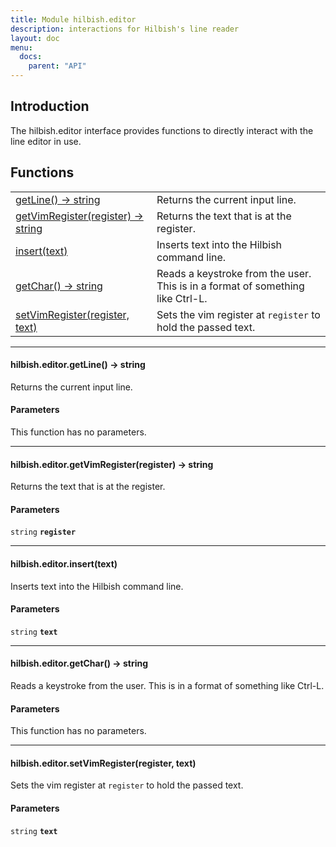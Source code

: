 ```yaml
---
title: Module hilbish.editor
description: interactions for Hilbish's line reader
layout: doc
menu:
  docs:
    parent: "API"
---
```


## Introduction
The hilbish.editor interface provides functions to
directly interact with the line editor in use.

## Functions
|||
|----|----|
|<a href="#editor.getLine">getLine() -> string</a>|Returns the current input line.|
|<a href="#editor.getVimRegister">getVimRegister(register) -> string</a>|Returns the text that is at the register.|
|<a href="#editor.insert">insert(text)</a>|Inserts text into the Hilbish command line.|
|<a href="#editor.getChar">getChar() -> string</a>|Reads a keystroke from the user. This is in a format of something like Ctrl-L.|
|<a href="#editor.setVimRegister">setVimRegister(register, text)</a>|Sets the vim register at `register` to hold the passed text.|

<hr>
<div id='editor.getLine'>
<h4 class='heading'>
hilbish.editor.getLine() -> string
<a href="#editor.getLine" class='heading-link'>
	<i class="fas fa-paperclip"></i>
</a>
</h4>

Returns the current input line.  
#### Parameters
This function has no parameters.  
</div>

<hr>
<div id='editor.getVimRegister'>
<h4 class='heading'>
hilbish.editor.getVimRegister(register) -> string
<a href="#editor.getVimRegister" class='heading-link'>
	<i class="fas fa-paperclip"></i>
</a>
</h4>

Returns the text that is at the register.  
#### Parameters
`string` **`register`**  


</div>

<hr>
<div id='editor.insert'>
<h4 class='heading'>
hilbish.editor.insert(text)
<a href="#editor.insert" class='heading-link'>
	<i class="fas fa-paperclip"></i>
</a>
</h4>

Inserts text into the Hilbish command line.  
#### Parameters
`string` **`text`**  


</div>

<hr>
<div id='editor.getChar'>
<h4 class='heading'>
hilbish.editor.getChar() -> string
<a href="#editor.getChar" class='heading-link'>
	<i class="fas fa-paperclip"></i>
</a>
</h4>

Reads a keystroke from the user. This is in a format of something like Ctrl-L.  
#### Parameters
This function has no parameters.  
</div>

<hr>
<div id='editor.setVimRegister'>
<h4 class='heading'>
hilbish.editor.setVimRegister(register, text)
<a href="#editor.setVimRegister" class='heading-link'>
	<i class="fas fa-paperclip"></i>
</a>
</h4>

Sets the vim register at `register` to hold the passed text.  
#### Parameters
`string` **`text`**  


</div>

